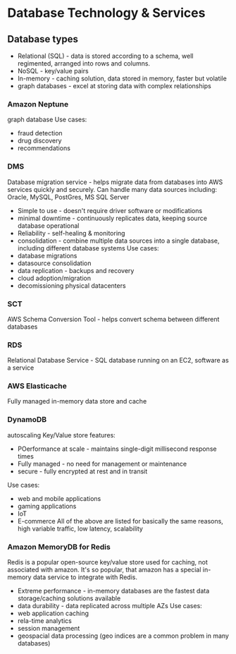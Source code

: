 # Database Technology & Services
## Database types
 - Relational (SQL) - data is stored according to a schema, well regimented, arranged into rows and columns.
 - NoSQL - key/value pairs
 - In-memory - caching solution, data stored in memory, faster but volatile
 - graph databases - excel at storing data with complex relationships


### Amazon Neptune
graph database
Use cases: 
 - fraud detection
 - drug discovery
 - recommendations

### DMS
Database migration service - helps migrate data from databases into AWS services quickly and securely. Can handle many data sources including: Oracle, MySQL, PostGres, MS SQL Server
 - Simple to use - doesn't require driver software  or modifications
 - minimal downtime - continuously replicates data, keeping source database operational
 - Reliability - self-healing & monitoring
 - consolidation - combine multiple data sources into a single database, including different database systems
Use cases:
 - database migrations
 - datasource consolidation
 - data replication - backups and recovery
 - cloud adoption/migration
 - decomissioning physical datacenters

### SCT
AWS Schema Conversion Tool - helps convert schema between different databases


### RDS
Relational Database Service - SQL database running on an EC2, software as a service


### AWS Elasticache
Fully managed in-memory data store and cache


### DynamoDB
autoscaling Key/Value store
features:
 - POerformance at scale - maintains single-digit millisecond response times
 - Fully managed - no need for management or maintenance
 - secure - fully encrypted at rest and in transit

Use cases: 
 - web and mobile applications
 - gaming applications
 - IoT
 - E-commerce
All of the above are listed for basically the same reasons, high variable traffic, low latency, scalability

### Amazon MemoryDB for Redis
Redis is a popular open-source key/value store used for caching, not associated with amazon. It's so popular, that amazon has a special in-memory data service to integrate with Redis.
 - Extreme performance - in-memory databases are the fastest data storage/caching solutions available
 - data durability - data replicated across multiple AZs
Use cases:
 - web application caching
 - rela-time analytics
 - session management
 - geospacial data processing (geo indices are a common problem in many databases)

